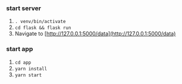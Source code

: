 ### start server
1. `. venv/bin/activate`
2. `cd flask && flask run`
3. Navigate to [http://127.0.0.1:5000/data](http://127.0.0.1:5000/data)

### start app
1. `cd app`
2. `yarn install`
3. `yarn start`
